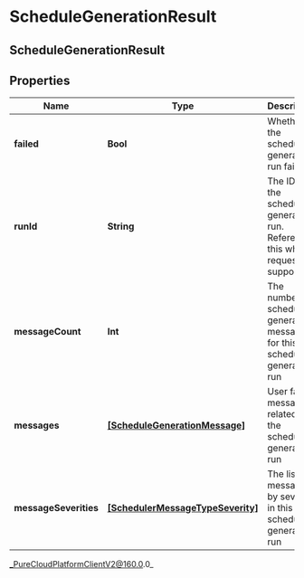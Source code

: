 # ScheduleGenerationResult

## ScheduleGenerationResult

## Properties

|Name | Type | Description | Notes|
|------------ | ------------- | ------------- | -------------|
| **failed** | **Bool** | Whether the schedule generation run failed | [optional] |
| **runId** | **String** | The ID of the schedule generation run. Reference this when requesting support | [optional] |
| **messageCount** | **Int** | The number of schedule generation messages for this schedule generation run | [optional] |
| **messages** | [**[ScheduleGenerationMessage]**](ScheduleGenerationMessage) | User facing messages related to the schedule generation run | [optional] |
| **messageSeverities** | [**[SchedulerMessageTypeSeverity]**](SchedulerMessageTypeSeverity) | The list of messages by severity in this schedule generation run | [optional] |



_PureCloudPlatformClientV2@160.0.0_
